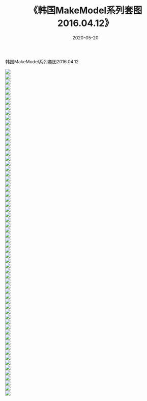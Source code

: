 ﻿---
layout: post
title:  《韩国MakeModel系列套图2016.04.12》
date:   2020-05-20
img: http://imgx.orgx.ga/漏D/网络美图/2020/韩国MakeModel系列套图2016.04.12/000.jpg
categories: [美女, 清纯, 唯美]
---

韩国MakeModel系列套图2016.04.12

  ![](http://imgx.orgx.ga/漏D/网络美图/2020/韩国MakeModel系列套图2016.04.12/001.jpg) <br> ![](http://imgx.orgx.ga/漏D/网络美图/2020/韩国MakeModel系列套图2016.04.12/002.jpg) <br> ![](http://imgx.orgx.ga/漏D/网络美图/2020/韩国MakeModel系列套图2016.04.12/003.jpg) <br> ![](http://imgx.orgx.ga/漏D/网络美图/2020/韩国MakeModel系列套图2016.04.12/004.jpg) <br> ![](http://imgx.orgx.ga/漏D/网络美图/2020/韩国MakeModel系列套图2016.04.12/005.jpg) <br> ![](http://imgx.orgx.ga/漏D/网络美图/2020/韩国MakeModel系列套图2016.04.12/006.jpg) <br> ![](http://imgx.orgx.ga/漏D/网络美图/2020/韩国MakeModel系列套图2016.04.12/007.jpg) <br> ![](http://imgx.orgx.ga/漏D/网络美图/2020/韩国MakeModel系列套图2016.04.12/008.jpg) <br> ![](http://imgx.orgx.ga/漏D/网络美图/2020/韩国MakeModel系列套图2016.04.12/009.jpg) <br> ![](http://imgx.orgx.ga/漏D/网络美图/2020/韩国MakeModel系列套图2016.04.12/010.jpg) <br> ![](http://imgx.orgx.ga/漏D/网络美图/2020/韩国MakeModel系列套图2016.04.12/011.jpg) <br> ![](http://imgx.orgx.ga/漏D/网络美图/2020/韩国MakeModel系列套图2016.04.12/012.jpg) <br> ![](http://imgx.orgx.ga/漏D/网络美图/2020/韩国MakeModel系列套图2016.04.12/013.jpg) <br> ![](http://imgx.orgx.ga/漏D/网络美图/2020/韩国MakeModel系列套图2016.04.12/014.jpg) <br> ![](http://imgx.orgx.ga/漏D/网络美图/2020/韩国MakeModel系列套图2016.04.12/015.jpg) <br> ![](http://imgx.orgx.ga/漏D/网络美图/2020/韩国MakeModel系列套图2016.04.12/016.jpg) <br> ![](http://imgx.orgx.ga/漏D/网络美图/2020/韩国MakeModel系列套图2016.04.12/017.jpg) <br> ![](http://imgx.orgx.ga/漏D/网络美图/2020/韩国MakeModel系列套图2016.04.12/018.jpg) <br> ![](http://imgx.orgx.ga/漏D/网络美图/2020/韩国MakeModel系列套图2016.04.12/019.jpg) <br> ![](http://imgx.orgx.ga/漏D/网络美图/2020/韩国MakeModel系列套图2016.04.12/020.jpg) <br> ![](http://imgx.orgx.ga/漏D/网络美图/2020/韩国MakeModel系列套图2016.04.12/021.jpg) <br> ![](http://imgx.orgx.ga/漏D/网络美图/2020/韩国MakeModel系列套图2016.04.12/022.jpg) <br> ![](http://imgx.orgx.ga/漏D/网络美图/2020/韩国MakeModel系列套图2016.04.12/023.jpg) <br> ![](http://imgx.orgx.ga/漏D/网络美图/2020/韩国MakeModel系列套图2016.04.12/024.jpg) <br> ![](http://imgx.orgx.ga/漏D/网络美图/2020/韩国MakeModel系列套图2016.04.12/025.jpg) <br> ![](http://imgx.orgx.ga/漏D/网络美图/2020/韩国MakeModel系列套图2016.04.12/026.jpg) <br> ![](http://imgx.orgx.ga/漏D/网络美图/2020/韩国MakeModel系列套图2016.04.12/027.jpg) <br> ![](http://imgx.orgx.ga/漏D/网络美图/2020/韩国MakeModel系列套图2016.04.12/028.jpg) <br> ![](http://imgx.orgx.ga/漏D/网络美图/2020/韩国MakeModel系列套图2016.04.12/029.jpg) <br> ![](http://imgx.orgx.ga/漏D/网络美图/2020/韩国MakeModel系列套图2016.04.12/030.jpg) <br> ![](http://imgx.orgx.ga/漏D/网络美图/2020/韩国MakeModel系列套图2016.04.12/031.jpg) <br> ![](http://imgx.orgx.ga/漏D/网络美图/2020/韩国MakeModel系列套图2016.04.12/032.jpg) <br> ![](http://imgx.orgx.ga/漏D/网络美图/2020/韩国MakeModel系列套图2016.04.12/033.jpg) <br> ![](http://imgx.orgx.ga/漏D/网络美图/2020/韩国MakeModel系列套图2016.04.12/034.jpg) <br> ![](http://imgx.orgx.ga/漏D/网络美图/2020/韩国MakeModel系列套图2016.04.12/035.jpg) <br> ![](http://imgx.orgx.ga/漏D/网络美图/2020/韩国MakeModel系列套图2016.04.12/036.jpg) <br> ![](http://imgx.orgx.ga/漏D/网络美图/2020/韩国MakeModel系列套图2016.04.12/037.jpg) <br> ![](http://imgx.orgx.ga/漏D/网络美图/2020/韩国MakeModel系列套图2016.04.12/038.jpg) <br> ![](http://imgx.orgx.ga/漏D/网络美图/2020/韩国MakeModel系列套图2016.04.12/039.jpg) <br> ![](http://imgx.orgx.ga/漏D/网络美图/2020/韩国MakeModel系列套图2016.04.12/040.jpg) <br> ![](http://imgx.orgx.ga/漏D/网络美图/2020/韩国MakeModel系列套图2016.04.12/041.jpg) <br> ![](http://imgx.orgx.ga/漏D/网络美图/2020/韩国MakeModel系列套图2016.04.12/042.jpg) <br> ![](http://imgx.orgx.ga/漏D/网络美图/2020/韩国MakeModel系列套图2016.04.12/043.jpg) <br> ![](http://imgx.orgx.ga/漏D/网络美图/2020/韩国MakeModel系列套图2016.04.12/044.jpg) <br> ![](http://imgx.orgx.ga/漏D/网络美图/2020/韩国MakeModel系列套图2016.04.12/045.jpg) <br> ![](http://imgx.orgx.ga/漏D/网络美图/2020/韩国MakeModel系列套图2016.04.12/046.jpg) <br> ![](http://imgx.orgx.ga/漏D/网络美图/2020/韩国MakeModel系列套图2016.04.12/047.jpg) <br> ![](http://imgx.orgx.ga/漏D/网络美图/2020/韩国MakeModel系列套图2016.04.12/048.jpg) <br> ![](http://imgx.orgx.ga/漏D/网络美图/2020/韩国MakeModel系列套图2016.04.12/049.jpg) <br> ![](http://imgx.orgx.ga/漏D/网络美图/2020/韩国MakeModel系列套图2016.04.12/050.jpg) <br> ![](http://imgx.orgx.ga/漏D/网络美图/2020/韩国MakeModel系列套图2016.04.12/051.jpg) <br> ![](http://imgx.orgx.ga/漏D/网络美图/2020/韩国MakeModel系列套图2016.04.12/052.jpg) <br> ![](http://imgx.orgx.ga/漏D/网络美图/2020/韩国MakeModel系列套图2016.04.12/053.jpg) <br> ![](http://imgx.orgx.ga/漏D/网络美图/2020/韩国MakeModel系列套图2016.04.12/054.jpg) <br> ![](http://imgx.orgx.ga/漏D/网络美图/2020/韩国MakeModel系列套图2016.04.12/055.jpg) <br> ![](http://imgx.orgx.ga/漏D/网络美图/2020/韩国MakeModel系列套图2016.04.12/056.jpg) <br> ![](http://imgx.orgx.ga/漏D/网络美图/2020/韩国MakeModel系列套图2016.04.12/057.jpg) <br> ![](http://imgx.orgx.ga/漏D/网络美图/2020/韩国MakeModel系列套图2016.04.12/058.jpg) <br> ![](http://imgx.orgx.ga/漏D/网络美图/2020/韩国MakeModel系列套图2016.04.12/059.jpg) <br> ![](http://imgx.orgx.ga/漏D/网络美图/2020/韩国MakeModel系列套图2016.04.12/060.jpg) <br> ![](http://imgx.orgx.ga/漏D/网络美图/2020/韩国MakeModel系列套图2016.04.12/061.jpg) <br> ![](http://imgx.orgx.ga/漏D/网络美图/2020/韩国MakeModel系列套图2016.04.12/062.jpg) <br> ![](http://imgx.orgx.ga/漏D/网络美图/2020/韩国MakeModel系列套图2016.04.12/063.jpg) <br> ![](http://imgx.orgx.ga/漏D/网络美图/2020/韩国MakeModel系列套图2016.04.12/064.jpg) <br>